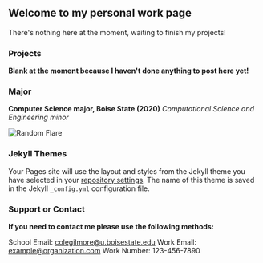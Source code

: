 ## Welcome to my personal work page

There's nothing here at the moment, waiting to finish my projects!

### Projects

**Blank at the moment because I haven't done anything to post here yet!**

### Major

**Computer Science major, Boise State (2020)**
*Computational Science and Engineering minor*


![Random Flare](https://archive-media-0.nyafuu.org/bant/image/1517/35/1517359925961.jpg)


### Jekyll Themes

Your Pages site will use the layout and styles from the Jekyll theme you have selected in your [repository settings](https://github.com/Colmine/colmine.github.io/settings). The name of this theme is saved in the Jekyll `_config.yml` configuration file.

### Support or Contact

**If you need to contact me please use the following methods:**
  
School Email: colegilmore@u.boisestate.edu
Work Email: example@organization.com
Work Number: 123-456-7890
